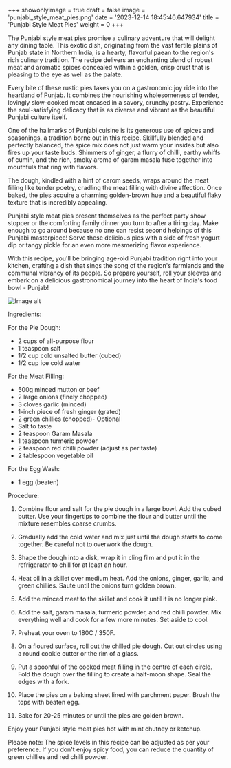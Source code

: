 +++ 
showonlyimage = true 
draft = false 
image = 'punjabi_style_meat_pies.png'
date = '2023-12-14 18:45:46.647934' 
title = 'Punjabi Style Meat Pies' 
weight = 0
+++ 
 
The Punjabi style meat pies promise a culinary adventure that will delight any dining table. This exotic dish, originating from the vast fertile plains of Punjab state in Northern India, is a hearty, flavorful paean to the region's rich culinary tradition. The recipe delivers an enchanting blend of robust meat and aromatic spices concealed within a golden, crisp crust that is pleasing to the eye as well as the palate.

Every bite of these rustic pies takes you on a gastronomic joy ride into the heartland of Punjab. It combines the nourishing wholesomeness of tender, lovingly slow-cooked meat encased in a savory, crunchy pastry. Experience the soul-satisfying delicacy that is as diverse and vibrant as the beautiful Punjabi culture itself.

One of the hallmarks of Punjabi cuisine is its generous use of spices and seasonings, a tradition borne out in this recipe. Skillfully blended and perfectly balanced, the spice mix does not just warm your insides but also fires up your taste buds. Shimmers of ginger, a flurry of chilli, earthy whiffs of cumin, and the rich, smoky aroma of garam masala fuse together into mouthfuls that ring with flavors.

The dough, kindled with a hint of carom seeds, wraps around the meat filling like tender poetry, cradling the meat filling with divine affection. Once baked, the pies acquire a charming golden-brown hue and a beautiful flaky texture that is incredibly appealing.

Punjabi style meat pies present themselves as the perfect party show stopper or the comforting family dinner you turn to after a tiring day. Make enough to go around because no one can resist second helpings of this Punjabi masterpiece! Serve these delicious pies with a side of fresh yogurt dip or tangy pickle for an even more mesmerizing flavor experience. 

With this recipe, you'll be bringing age-old Punjabi tradition right into your kitchen, crafting a dish that sings the song of the region's farmlands and the communal vibrancy of its people. So prepare yourself, roll your sleeves and embark on a delicious gastronomical journey into the heart of India's food bowl - Punjab! 

![Image alt](/punjabi_style_meat_pies.png '300px')

Ingredients: 

For the Pie Dough:

- 2 cups of all-purpose flour
- 1 teaspoon salt
- 1/2 cup cold unsalted butter (cubed)
- 1/2 cup ice cold water

For the Meat Filling:

- 500g minced mutton or beef
- 2 large onions (finely chopped)
- 3 cloves garlic (minced)
- 1-inch piece of fresh ginger (grated)
- 2 green chillies (chopped)- Optional
- Salt to taste
- 2 teaspoon Garam Masala
- 1 teaspoon turmeric powder
- 2 teaspoon red chilli powder (adjust as per taste)
- 2 tablespoon vegetable oil

For the Egg Wash: 

- 1 egg (beaten)

Procedure: 

1. Combine flour and salt for the pie dough in a large bowl. Add the cubed butter. Use your fingertips to combine the flour and butter until the mixture resembles coarse crumbs. 

2. Gradually add the cold water and mix just until the dough starts to come together. Be careful not to overwork the dough.

3. Shape the dough into a disk, wrap it in cling film and put it in the refrigerator to chill for at least an hour.

4. Heat oil in a skillet over medium heat. Add the onions, ginger, garlic, and green chillies. Sauté until the onions turn golden brown.

5. Add the minced meat to the skillet and cook it until it is no longer pink.

6. Add the salt, garam masala, turmeric powder, and red chilli powder. Mix everything well and cook for a few more minutes. Set aside to cool.

7. Preheat your oven to 180C / 350F.

8. On a floured surface, roll out the chilled pie dough. Cut out circles using a round cookie cutter or the rim of a glass.

9. Put a spoonful of the cooked meat filling in the centre of each circle. Fold the dough over the filling to create a half-moon shape. Seal the edges with a fork.

10. Place the pies on a baking sheet lined with parchment paper. Brush the tops with beaten egg.

11. Bake for 20-25 minutes or until the pies are golden brown.

Enjoy your Punjabi style meat pies hot with mint chutney or ketchup. 

Please note: The spice levels in this recipe can be adjusted as per your preference. If you don't enjoy spicy food, you can reduce the quantity of green chillies and red chilli powder.